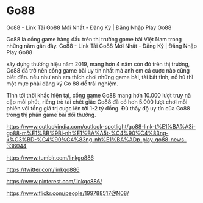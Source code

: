 # Go88

Go88 - Link Tải Go88 Mới Nhất - Đăng Ký | Đăng Nhập Play Go88

Go88 là cổng game hàng đầu trên thị trường game bài Việt Nam trong những năm gần đây. Go88 - Link Tải Go88 Mới Nhất - Đăng Ký | Đăng Nhập Play Go88

xây dựng thương hiệu năm 2019, mang hơn 4 năm còn đó trên thị trường, Go88 đã trở nên cổng game bài uy tín nhất mà anh em cá cược nào cũng biết đến. nếu như anh em thích chơi những game bài, tài bất tỉnh, nổ hũ thì một mực phải đăng ký Go 88 để trải nghiệm.

Tính tới thời khắc hiện tại, cổng game Go88 mang hơn 10.000 lượt truy nã cập mỗi phút, riêng trò tài chết giấc Go88 đã có hơn 5.000 lượt chơi mỗi phiên với tổng giá trị cược lên tới 1-2 tỷ đồng. Đủ thấy độ uy tín của Go88 trong thị phần game bài đổi thưởng.

https://www.outlookindia.com/outlook-spotlight/go88-link-t%E1%BA%A3i-go88-m%E1%BB%9Bi-nh%E1%BA%A5t-%C4%90%C4%83ng-k%C3%BD-%C4%90%C4%83ng-nh%E1%BA%ADp-play-go88-news-336044

https://www.tumblr.com/linkgo886

https://twitter.com/linkgo886

https://www.pinterest.com/linkgo886/

https://www.flickr.com/people/199788517@N08/
